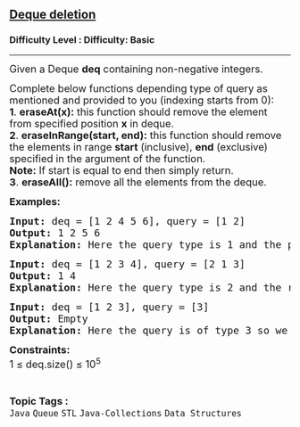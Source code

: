<h2><a href="https://www.geeksforgeeks.org/problems/deque-deletion/1?page=1&category=Arrays,Strings,Linked%20List,Stack,Queue&difficulty=Basic&status=unsolved&sortBy=submissions">Deque deletion</a></h2><h3>Difficulty Level : Difficulty: Basic</h3><hr><div class="problems_problem_content__Xm_eO"><p><span style="font-size: 18px;">Given a Deque <strong>deq</strong>&nbsp;containing non-negative integers. </span></p>
<p><span style="font-size: 18px;">Complete below functions&nbsp;depending type of query as mentioned and&nbsp;provided to you (indexing starts from 0):<br><strong>1</strong>. <strong>eraseAt(x):</strong> this function should remove the element from specified position <strong>x</strong> in deque.<br><strong>2</strong>. <strong>eraseInRange(start, end):</strong> this function should remove the elements in range <strong>start</strong> (inclusive), <strong>end</strong> (exclusive) specified in the argument of the function. </span><br><span style="font-size: 18px;"><strong>Note:</strong> If start is equal to end then simply return.<br><strong>3</strong>. <strong>eraseAll():</strong> remove all the elements from the deque.</span></p>
<p><span style="font-size: 18px;"><strong>Examples:</strong></span></p>
<pre><span style="font-size: 18px;"><strong>Input: </strong>deq = [1 2 4 5 6], query = [1 2]
<strong>Output:</strong> 1 2 5 6&nbsp;
<strong>Explanation:</strong> Here the query type is 1 and the position is 2. So we remove element at position 2. The element at position 2 is 1 2 4 5 6. So, we remove 4 and get 1 2 5 6.</span></pre>
<pre><span style="font-size: 18px;"><strong>Input:</strong> deq = [1 2 3 4], query = [2 1 3]
<strong>Output:</strong> 1 4&nbsp;
<strong>Explanation:</strong> Here the query type is 2 and the range is [1, 3). So we need to delete 1 2 3 4. Remember that end is exclusive. So the updated dequeue is 1 4.</span></pre>
<pre><span style="font-size: 18px;"><strong>Input: </strong>deq = [1 2 3], query = [3]
<strong>Output:</strong> Empty
<strong>Explanation:</strong> Here the query is of type 3 so we remove all the elements of dequeue.</span></pre>
<p><strong><span style="font-size: 18px;">Constraints:</span></strong><br><span style="font-size: 18px;">1 ≤ deq.size() ≤ 10<sup>5</sup></span></p></div><br><p><span style=font-size:18px><strong>Topic Tags : </strong><br><code>Java</code>&nbsp;<code>Queue</code>&nbsp;<code>STL</code>&nbsp;<code>Java-Collections</code>&nbsp;<code>Data Structures</code>&nbsp;